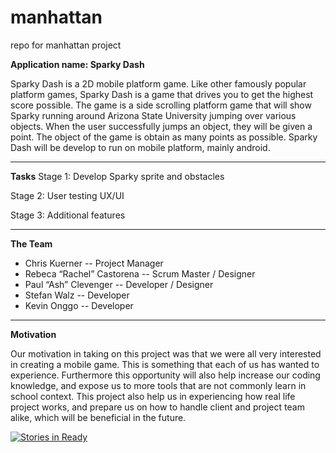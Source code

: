# manhattan
repo for manhattan project

**Application name: Sparky Dash**


  Sparky Dash is a 2D mobile platform game. Like other famously popular platform games, Sparky Dash is a game that drives you to get the highest score possible. The game is a side scrolling platform game that will show Sparky running around Arizona State University jumping over various objects. When the user successfully jumps an object, they will be given a point. The object of the game is obtain as many points as possible. Sparky Dash will be develop to run on mobile platform, mainly android. 

---
**Tasks**
Stage 1:
Develop Sparky sprite and obstacles 

Stage 2:
User testing UX/UI

Stage 3:
Additional features


---
**The Team**
* Chris Kuerner             -- Project Manager
* Rebeca “Rachel” Castorena -- Scrum Master / Designer
* Paul “Ash” Clevenger      -- Developer / Designer
* Stefan Walz               -- Developer
* Kevin Onggo               -- Developer

***
**Motivation**

Our motivation in taking on this project was that we were all very interested in creating a mobile game. This is something that each of us has wanted to experience. Furthermore this opportunity will also help increase our coding knowledge, and expose us to more tools that are not commonly learn in school context. This project also help us in experiencing how real life project works, and prepare us on how to handle client and project team alike, which will be beneficial in the future.






[![Stories in Ready](https://badge.waffle.io/asu-cis-capstone/manhattan.svg?label=ready&title=Ready)](http://waffle.io/asu-cis-capstone/manhattan)

